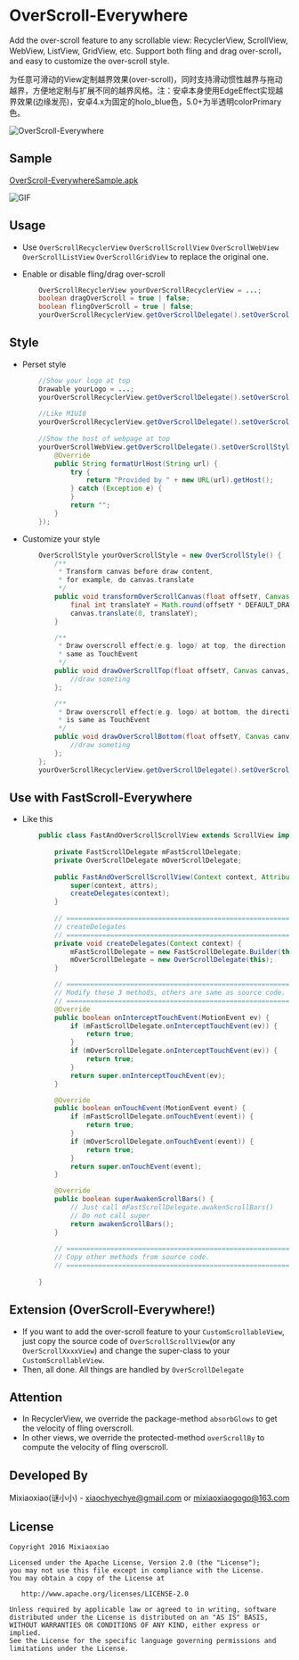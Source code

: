 OverScroll-Everywhere
===============

Add the over-scroll feature to any scrollable view: RecyclerView, ScrollView, WebView, ListView, GridView, etc. Support both fling and drag over-scroll，and easy to customize the over-scroll style.

为任意可滑动的View定制越界效果(over-scroll)，同时支持滑动惯性越界与拖动越界，方便地定制与扩展不同的越界风格。注：安卓本身使用EdgeEffect实现越界效果(边缘发亮)，安卓4.x为固定的holo_blue色，5.0+为半透明colorPrimary色。

![OverScroll-Everywhere](https://raw.github.com/Mixiaoxiao/OverScroll-Everywhere/master/Screenshots/OverScroll-Everywhere.png) 

Sample 
-----

[OverScroll-EverywhereSample.apk](https://raw.github.com/Mixiaoxiao/OverScroll-Everywhere/master/OverScroll-Everywhere-Sample.apk)

![GIF](https://raw.github.com/Mixiaoxiao/OverScroll-Everywhere/master/Screenshots/OverScroll-Everywhere.gif) 

Usage 
-----

* Use `OverScrollRecyclerView` `OverScrollScrollView`  `OverScrollWebView`  `OverScrollListView` `OverScrollGridView`  to replace the original one.

* Enable or disable fling/drag over-scroll
	```java
		OverScrollRecyclerView yourOverScrollRecyclerView = ...;
		boolean dragOverScroll = true | false;
		boolean flingOverScroll = true | false;
		yourOverScrollRecyclerView.getOverScrollDelegate().setOverScrollType(dragOverScroll, flingOverScroll);
	```

Style
-----

* Perset style
	```java
		//Show your logo at top
		Drawable yourLogo = ...;
		yourOverScrollRecyclerView.getOverScrollDelegate().setOverScrollStyle(new LogoOverScrollStyle(yourLogo));
		
		//Like MIUI8
		yourOverScrollRecyclerView.getOverScrollDelegate().setOverScrollStyle(new Miui8OverScrollStyle());
		
		//Show the host of webpage at top 
		yourOverScrollWebView.getOverScrollDelegate().setOverScrollStyle(new WebHostOverScrollStyle() {
			@Override
			public String formatUrlHost(String url) {
				try {
					return "Provided by " + new URL(url).getHost();
				} catch (Exception e) {
				}
				return "";
			}
		});
	```

* Customize your style
	```java
		OverScrollStyle yourOverScrollStyle = new OverScrollStyle() {
			/**
			 * Transform canvas before draw content, 
			 * for example, do canvas.translate
			 */
			public void transformOverScrollCanvas(float offsetY, Canvas canvas, View view) {
				final int translateY = Math.round(offsetY * DEFAULT_DRAW_TRANSLATE_RATE);
				canvas.translate(0, translateY);
			}

			/**
			 * Draw overscroll effect(e.g. logo) at top, the direction of offsetY is
			 * same as TouchEvent
			 */
			public void drawOverScrollTop(float offsetY, Canvas canvas, View view) {
				//draw someting
			};

			/**
			 * Draw overscroll effect(e.g. logo) at bottom, the direction of offsetY
			 * is same as TouchEvent
			 */
			public void drawOverScrollBottom(float offsetY, Canvas canvas, View view) {
				//draw someting
			};
		};
		yourOverScrollRecyclerView.getOverScrollDelegate().setOverScrollStyle(yourOverScrollStyle);
	```	
Use with FastScroll-Everywhere
-----

* Like this
	```java
		public class FastAndOverScrollScrollView extends ScrollView implements FastScrollable, OverScrollable {
			
			private FastScrollDelegate mFastScrollDelegate;
			private OverScrollDelegate mOverScrollDelegate;
			
			public FastAndOverScrollScrollView(Context context, AttributeSet attrs) {
				super(context, attrs);
				createDelegates(context);
			}
			
			// ===========================================================
			// createDelegates
			// ===========================================================
			private void createDelegates(Context context) {
				mFastScrollDelegate = new FastScrollDelegate.Builder(this).build();
				mOverScrollDelegate = new OverScrollDelegate(this);
			}

			// ===========================================================
			// Modify these 3 methods, others are same as source code.
			// ===========================================================
			@Override
			public boolean onInterceptTouchEvent(MotionEvent ev) {
				if (mFastScrollDelegate.onInterceptTouchEvent(ev)) {
					return true;
				}
				if (mOverScrollDelegate.onInterceptTouchEvent(ev)) {
					return true;
				}
				return super.onInterceptTouchEvent(ev);
			}

			@Override
			public boolean onTouchEvent(MotionEvent event) {
				if (mFastScrollDelegate.onTouchEvent(event)) {
					return true;
				}
				if (mOverScrollDelegate.onTouchEvent(event)) {
					return true;
				}
				return super.onTouchEvent(event);
			}

			@Override
			public boolean superAwakenScrollBars() {
				// Just call mFastScrollDelegate.awakenScrollBars()
				// Do not call super
				return awakenScrollBars();
			}
			
			// ===========================================================
			// Copy other methods from source code.
			// ===========================================================
		
		}
	
	```	
	
Extension (OverScroll-Everywhere!)
-----

* If you want to add the over-scroll feature to your `CustomScrollableView`, just copy the source code of `OverScrollScrollView`(or any `OverScrollXxxxView`) and change the super-class to your `CustomScrollableView`.
* Then, all done. All things are handled by `OverScrollDelegate`


Attention 
-----

* In RecyclerView, we override the package-method `absorbGlows` to get the velocity of fling overscroll. 
* In other views, we override the protected-method `overScrollBy` to compute the velocity of fling overscroll.

Developed By
------------

Mixiaoxiao(谜小小) - <xiaochyechye@gmail.com> or <mixiaoxiaogogo@163.com>



License
-----------

    Copyright 2016 Mixiaoxiao

    Licensed under the Apache License, Version 2.0 (the "License");
    you may not use this file except in compliance with the License.
    You may obtain a copy of the License at

       http://www.apache.org/licenses/LICENSE-2.0

    Unless required by applicable law or agreed to in writing, software
    distributed under the License is distributed on an "AS IS" BASIS,
    WITHOUT WARRANTIES OR CONDITIONS OF ANY KIND, either express or implied.
    See the License for the specific language governing permissions and
    limitations under the License.
